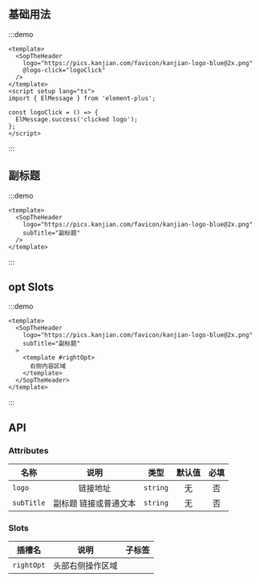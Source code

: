 ## 基础用法

:::demo 

```vue
<template>
  <SopTheHeader 
    logo="https://pics.kanjian.com/favicon/kanjian-logo-blue@2x.png" 
    @logo-click="logoClick"
  />
</template>
<script setup lang="ts">
import { ElMessage } from 'element-plus';

const logoClick = () => {
  ElMessage.success('clicked logo');
};
</script>
```
:::

## 副标题

:::demo 

```vue
<template>
  <SopTheHeader 
    logo="https://pics.kanjian.com/favicon/kanjian-logo-blue@2x.png" 
    subTitle="副标题"
  />
</template>
```
:::

## opt Slots

:::demo 

```vue
<template>
  <SopTheHeader 
    logo="https://pics.kanjian.com/favicon/kanjian-logo-blue@2x.png" 
    subTitle="副标题"
  >
    <template #rightOpt>
      右侧内容区域
    </template>
  </SopTheHeader>
</template>
```
:::

## API

### Attributes

| 名称           |      说明     |  类型 |  默认值  |  必填  |
| ------------- | :-----------: | :-----------: | :-----------: | :-----------: |
| `logo`        | 链接地址  |  `string`  | 无 | 否 |
| `subTitle`        | 副标题 链接或普通文本 |  `string`  | 无 | 否 |

### Slots

| 插槽名           |      说明     |  子标签 |
| ------------- | :-----------: | :-----------: | 
| `rightOpt`       | 头部右侧操作区域  |  | 